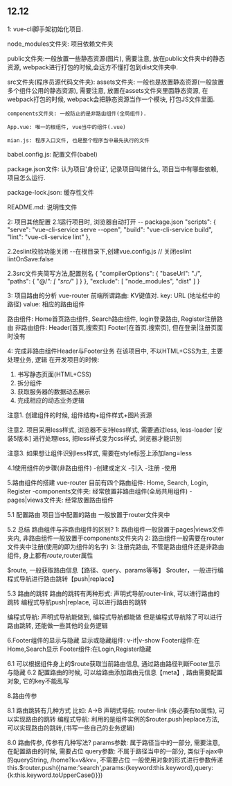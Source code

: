  ## 12.12
1: vue-cli脚手架初始化项目.

node_modules文件夹: 项目依赖文件夹

public文件夹:一般放置一些静态资源(图片), 需要注意, 放在public文件夹中的静态资源, webpack进行打包的时候,会远方不懂打包到dist文件夹中.

src文件夹(程序员源代码文件夹):
    assets文件夹: 一般也是放置静态资源(一般放置多个组件公用的静态资源), 需要注意, 放置在assets文件夹里面静态资源, 在webpack打包的时候, webpack会把静态资源当作一个模块, 打包JS文件里面.

    components文件夹: 一般防止的是非路由组件(全局组件).

    App.vue: 唯一的根组件, vue当中的组件(.vue)

    mian.js: 程序入口文件, 也是整个程序当中最先执行的文件

babel.config.js: 配置文件(babel)

package.json文件: 认为项目'身份证', 记录项目叫做什么, 项目当中有哪些依赖, 项目怎么运行.

package-lock.json: 缓存性文件

README.md: 说明性文件


2: 项目其他配置
2.1运行项目时, 浏览器自动打开
-- package.json
    "scripts": {
        "serve": "vue-cli-service serve --open",
        "build": "vue-cli-service build",
        "lint": "vue-cli-service lint"
    }, 

2.2eslint校验功能关闭
--在根目录下,创建vue.config.js
    // 关闭eslint
    lintOnSave:false

2.3src文件夹简写方法,配置别名
    {
        "compilerOptions": {
            "baseUrl": "./",
            "paths": {
                "@/*": [
                    "src/*"
                ]
            }
        },
        "exclude": [
            "node_modules",
            "dist"
        ]
    }

3: 项目路由的分析
vue-router
前端所谓路由: KV键值对.
key: URL (地址栏中的路径)
value: 相应的路由组件

路由组件:
Home首页路由组件, Search路由组件, login登录路由, Register注册路由
非路由组件:
Header[首页,搜索页]
Footer[在首页.搜索页], 但在登录|注册页面时没有

4: 完成非路由组件Header与Footer业务
在该项目中, 不以HTML+CSS为主, 主要处理业务, 逻辑
在开发项目的时候:
1. 书写静态页面(HTML+CSS)
2. 拆分组件
3. 获取服务器的数据动态展示
4. 完成相应的动态业务逻辑

注意1. 创建组件的时候, 组件结构+组件样式+图片资源

注意2. 项目采用less样式, 浏览器不支持less样式, 需要通过less, less-loader [安装5版本] 进行处理less, 把less样式变为css样式, 浏览器才能识别

注意3. 如果想让组件识别less样式, 需要在style标签上添加lang=less

4.1使用组件的步骤(非路由组件)
-创建或定义
-引入
-注册
-使用

5.路由组件的搭建
vue-router
目前有四个路由组件: Home, Search, Login, Register
-components文件夹: 经常放置非路由组件(全局共用组件)
-pages|views文件夹: 经常放置路由组件

5.1 配置路由
项目当中配置的路由 一般放置于router文件夹中

5.2 总结
路由组件与非路由组件的区别?
1: 路由组件一般放置于pages|views文件夹内, 非路由组件一般放置于components文件夹内
2: 路由组件一般需要在router文件夹中注册(使用的即为组件的名字) 
3: 注册完路由, 不管是路由组件还是非路由组件, 身上都有$route,$router属性

$route, 一般获取路由信息【路径、query、params等等】
$router，一般进行编程式导航进行路由跳转【push|replace】

5.3 路由的跳转
路由的跳转有两种形式:
声明式导航router-link, 可以进行路由的跳转
编程式导航push|replace, 可以进行路由的跳转

编程式导航: 声明式导航能做到, 编程式导航都能做
但是编程式导航除了可以进行路由跳转, 还能做一些其他的业务逻辑

6.Footer组件的显示与隐藏
显示或隐藏组件: v-if|v-show
Footer组件:在Home,Search显示
Footer组件:在Login,Register隐藏

6.1 可以根据组件身上的$route获取当前路由信息, 通过路由路径判断Footer显示与隐藏
6.2 配置路由的时候, 可以给路由添加路由元信息【meta】, 路由需要配置对象, 它的key不能乱写


8.路由传参

8.1 路由跳转有几种方式
比如: A->B
声明式导航: router-link (务必要有to属性), 可以实现路由的跳转
编程式导航: 利用的是组件实例的$router.push|replace方法, 可以实现路由的跳转,(书写一些自己的业务逻辑)

8.0 路由传参, 传参有几种写法?
params参数: 属于路径当中的一部分, 需要注意, 在配置路由的时候, 需要占位
query参数: 不属于路径当中的一部分, 类似于ajax中的queryString,  /home?k=v&kv=, 不需要占位
一般使用对象的形式进行参数传递
    this.$router.push({name:'search',params:{keyword:this.keyword},query:{k:this.keyword.toUpperCase()}})